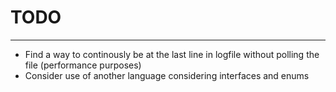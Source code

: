 # TODO

---

- Find a way to continously be at the last line in logfile without polling the file (performance purposes)
- Consider use of another language considering interfaces and enums
